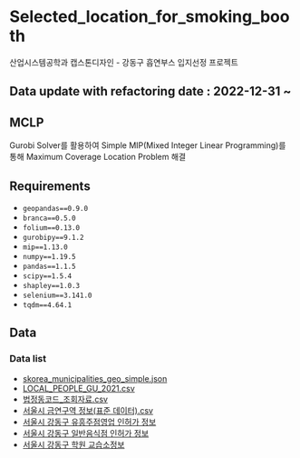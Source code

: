 # Selected_location_for_smoking_booth
산업시스템공학과 캡스톤디자인 - 강동구 흡연부스 입지선정 프로젝트

## Data update with refactoring date : 2022-12-31 ~

## MCLP

Gurobi Solver를 활용하여 Simple MIP(Mixed Integer Linear Programming)를 통해 Maximum Coverage Location Problem 해결

## Requirements

- `geopandas==0.9.0`
- `branca==0.5.0`
- `folium==0.13.0`
- `gurobipy==9.1.2`
- `mip==1.13.0`
- `numpy==1.19.5`
- `pandas==1.1.5`
- `scipy==1.5.4`
- `shapley==1.0.3`
- `selenium==3.141.0`
- `tqdm==4.64.1`

## Data

### Data list
- [skorea_municipalities_geo_simple.json](https://pinkwink.kr/1003)
- [LOCAL_PEOPLE_GU_2021.csv](https://data.seoul.go.kr/dataList/OA-15439/S/1/datasetView.do)
- [법정동코드_조회자료.csv](https://www.code.go.kr/stdcode/regCodeL.do)
- [서울시 금연구역  정보(표준 데이터).csv](http://data.seoul.go.kr/dataList/OA-20339/S/1/datasetView.do;jsessionid=B427F2F55B46591521889D6526E7B96E.new_portal-svr-11)
- [서울시 강동구 유흥주점영업 인허가 정보](http://data.seoul.go.kr/dataList/OA-18576/S/1/datasetView.do)
- [서울시 강동구 일반음식점 인허가 정보](https://data.seoul.go.kr/dataList/OA-18676/S/1/datasetView.do)
- [서울시 강동구 학원 교습소정보](https://data.seoul.go.kr/dataList/OA-20554/S/1/datasetView.do)
